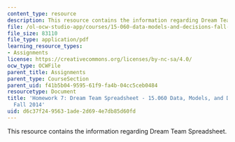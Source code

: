```yaml
---
content_type: resource
description: This resource contains the information regarding Dream Team Spreadsheet.
file: /ol-ocw-studio-app/courses/15-060-data-models-and-decisions-fall-2014/d6c37f2495631ade2d694e7db85d60fd_MIT15_060F14_HW7-Dream.pdf
file_size: 83110
file_type: application/pdf
learning_resource_types:
- Assignments
license: https://creativecommons.org/licenses/by-nc-sa/4.0/
ocw_type: OCWFile
parent_title: Assignments
parent_type: CourseSection
parent_uid: f41b5b04-9595-61f9-fa4b-04cc5ceb0484
resourcetype: Document
title: 'Homework 7: Dream Team Spreadsheet - 15.060 Data, Models, and Decisions -
  Fall 2014'
uid: d6c37f24-9563-1ade-2d69-4e7db85d60fd
---
```

This resource contains the information regarding Dream Team Spreadsheet.